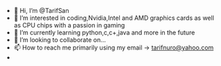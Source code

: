 - 👋 Hi, I’m @TarifSan
- 👀 I’m interested in coding,Nvidia,Intel and AMD graphics cards as well as CPU chips with a passion in gaming
- 🌱 I’m currently learning python,c,c+,java and more in the future
- 💞️ I’m looking to collaborate on...
- 📫 How to reach me primarily using my email ->  tarifnuro@yahoo.com
-  

<!---
TarifSan/TarifSan is a ✨ special ✨ repository because its `README.md` (this file) appears on your GitHub profile.
You can click the Preview link to take a look at your changes.
--->
